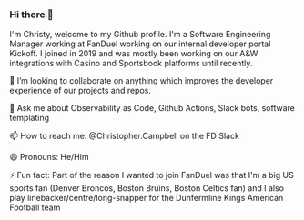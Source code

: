 ### Hi there 👋

I'm Christy, welcome to my Github profile. I'm a Software Engineering Manager working at FanDuel working on our internal developer portal Kickoff. I joined in 2019 and was mostly been working on our A&W integrations with Casino and Sportsbook platforms until recently.

👯 I’m looking to collaborate on anything which improves the developer experience of our projects and repos.

💬 Ask me about Observability as Code, Github Actions, Slack bots, software templating

📫 How to reach me: @Christopher.Campbell on the FD Slack

😄 Pronouns: He/Him

⚡ Fun fact: Part of the reason I wanted to join FanDuel was that I'm a big US sports fan (Denver Broncos, Boston Bruins, Boston Celtics fan) and I also play linebacker/centre/long-snapper for the Dunfermline Kings American Football team
